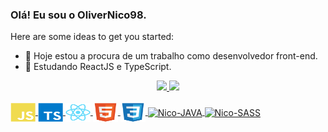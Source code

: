 ### Olá! Eu sou o OliverNico98.

Here are some ideas to get you started:

- 🔭 Hoje estou a procura de um trabalho como desenvolvedor front-end.
- 🌱 Estudando ReactJS e TypeScript.

<div align="center">
  <a href="https://github.com/OliverNico98">
  <img width="48%" src="https://github-readme-stats.vercel.app/api?username=OliverNico98&show_icons=true&theme=tokyonight&include_all_commits=true&count_private=true"/>
<img width="48%" src="https://github-readme-stats.vercel.app/api/top-langs/?username=OliverNico98&layout=compact&langs_count=7&theme=tokyonight"/>
</div>

<div style="display: inline_block"><br>
  <img align="center" alt="Nico-Js" height="30" width="40" src="https://raw.githubusercontent.com/devicons/devicon/master/icons/javascript/javascript-plain.svg">
  <img align="center" alt="Nico-Ts" height="30" width="40" src="https://raw.githubusercontent.com/devicons/devicon/master/icons/typescript/typescript-plain.svg">
  <img align="center" alt="Nico-React" height="30" width="40" src="https://raw.githubusercontent.com/devicons/devicon/master/icons/react/react-original.svg">
  <img align="center" alt="Nico-HTML" height="30" width="40" src="https://raw.githubusercontent.com/devicons/devicon/master/icons/html5/html5-original.svg">
  <img align="center" alt="Nico-CSS" height="30" width="40" src="https://raw.githubusercontent.com/devicons/devicon/master/icons/css3/css3-original.svg">
  <img align="center" alt="Nico-JAVA" height="30" width="40" src="https://cdn.jsdelivr.net/gh/devicons/devicon/icons/java/java-original-wordmark.svg">  
  <img align="center" alt="Nico-SASS" height="30" width="40" src="https://cdn.jsdelivr.net/gh/devicons/devicon/icons/sass/sass-original.svg"/>
</div>

##



